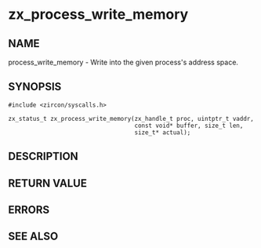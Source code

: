 # zx_process_write_memory

## NAME

process_write_memory - Write into the given process's address space.

## SYNOPSIS

```
#include <zircon/syscalls.h>

zx_status_t zx_process_write_memory(zx_handle_t proc, uintptr_t vaddr,
                                    const void* buffer, size_t len,
                                    size_t* actual);

```

## DESCRIPTION

## RETURN VALUE

## ERRORS

## SEE ALSO
